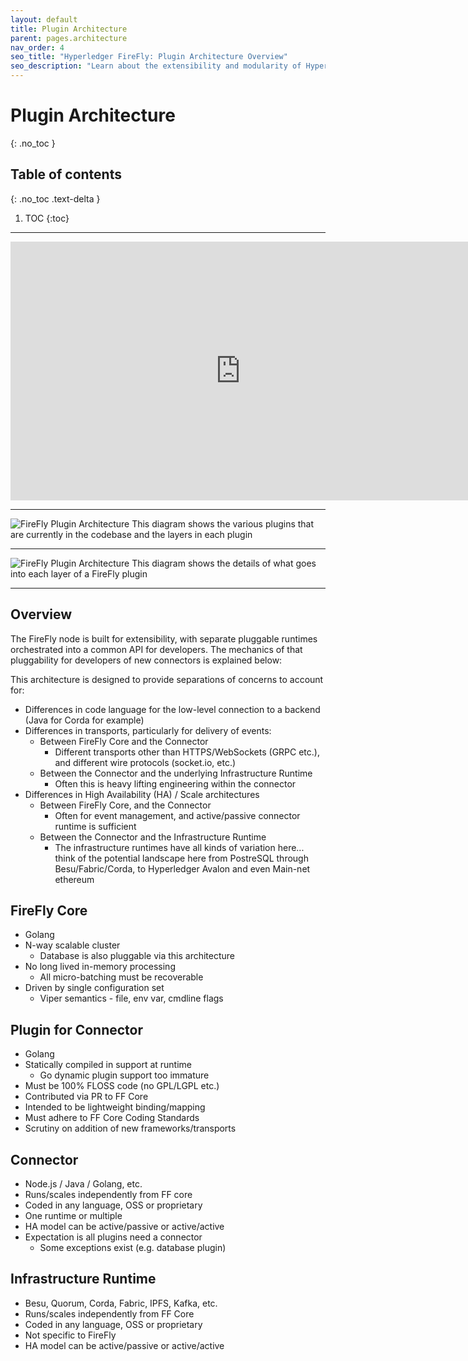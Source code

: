 ```yaml
---
layout: default
title: Plugin Architecture
parent: pages.architecture
nav_order: 4
seo_title: "Hyperledger FireFly: Plugin Architecture Overview"
seo_description: "Learn about the extensibility and modularity of Hyperledger FireFly, allowing developers to integrate custom plugins and extend the functionality for specific use cases."
---
```


# Plugin Architecture
{: .no_toc }

## Table of contents
{: .no_toc .text-delta }

1. TOC
{:toc}

---

<iframe width="736" height="414" src="https://www.youtube.com/embed/wkuQjBy_uhg" title="YouTube video player" frameborder="0" allow="accelerometer; autoplay; clipboard-write; encrypted-media; gyroscope; picture-in-picture" allowfullscreen></iframe>

---
![FireFly Plugin Architecture](../images/firefly_plugin_architecture.svg "FireFly Plugin Architecture")
This diagram shows the various plugins that are currently in the codebase and the layers in each plugin

---

![FireFly Plugin Architecture](../images/firefly_plugin_architecture.jpg "FireFly Plugin Architecture")
This diagram shows the details of what goes into each layer of a FireFly plugin

---

## Overview
The FireFly node is built for extensibility, with separate pluggable runtimes orchestrated into a common API for developers.  The mechanics of that 
pluggability for developers of new connectors is explained below:

This architecture is designed to provide separations of concerns to account for:
- Differences in code language for the low-level connection to a backend (Java for Corda for example)
- Differences in transports, particularly for delivery of events:
  - Between FireFly Core and the Connector
    - Different transports other than HTTPS/WebSockets (GRPC etc.), and different wire protocols (socket.io, etc.)
  - Between the Connector and the underlying Infrastructure Runtime
     - Often this is heavy lifting engineering within the connector
- Differences in High Availability (HA) / Scale architectures
   - Between FireFly Core, and the Connector
     - Often for event management, and active/passive connector runtime is sufficient
   - Between the Connector and the Infrastructure Runtime
     - The infrastructure runtimes have all kinds of variation here... think of the potential landscape here from PostreSQL through Besu/Fabric/Corda, to Hyperledger Avalon and even Main-net ethereum

## FireFly Core

- Golang
- N-way scalable cluster
  - Database is also pluggable via this architecture
- No long lived in-memory processing
  - All micro-batching must be recoverable
- Driven by single configuration set
  - Viper semantics - file, env var, cmdline flags

## Plugin for Connector

- Golang
- Statically compiled in support at runtime
  - Go dynamic plugin support too immature
- Must be 100% FLOSS code (no GPL/LGPL etc.)
- Contributed via PR to FF Core
- Intended to be lightweight binding/mapping
- Must adhere to FF Core Coding Standards
- Scrutiny on addition of new frameworks/transports

## Connector

- Node.js / Java / Golang, etc.
- Runs/scales independently from FF core
- Coded in any language, OSS or proprietary
- One runtime or multiple
- HA model can be active/passive or active/active
- Expectation is all plugins need a connector
  - Some exceptions exist (e.g. database plugin)

## Infrastructure Runtime

- Besu, Quorum, Corda, Fabric, IPFS, Kafka, etc.
- Runs/scales independently from FF Core 
- Coded in any language, OSS or proprietary 
- Not specific to FireFly
- HA model can be active/passive or active/active

